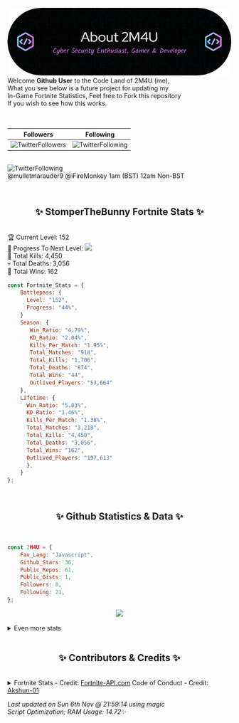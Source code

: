 
  ![Header](./src/github-banner.png)
  <br>
  Welcome **Github User** to the Code Land of 2M4U (me),<br>
  What you see below is a future project for updating my<br>
  In-Game Fortnite Statistics, Feel free to Fork this repository<br>
  If you wish to see how this works.
  <br><br>
  <br>
  
  | Followers  | Following |
  | ---------- |:---------:|
  | ![TwitterFollowers](https://img.shields.io/badge/Twitter%20Followers-79-blue)  | ![TwitterFollowing](https://img.shields.io/badge/Twitter%20Following-220-blue)  |


  <br>![TwitterFollowing](https://img.shields.io/badge/Latest%20Tweet--blue)<br>
  @mulletmarauder9 @iFireMonkey 1am (BST) 12am Non-BST
   
  <br><h2 align="center"> ✨ StomperTheBunny Fortnite Stats ✨</h2><br>
  🏆 Current Level: 152<br>
  🎉 Progress To Next Level: ![](https://geps.dev/progress/44)<br>
  🎯 Total Kills: 4,450<br>
  💀 Total Deaths: 3,056<br>
  👑 Total Wins: 162<br>

```js
const Fortnite_Stats = {
    Battlepass: {
      Level: "152",
      Progress: "44%",    
    }
    Season: { 
       Win_Ratio: "4.79%",
       KD_Ratio: "2.04%",
       Kills_Per_Match: "1.95%",
       Total_Matches: "918",
       Total_Kills: "1,786",
       Total_Deaths: "874",
       Total_Wins: "44",
       Outlived_Players: "53,664"
    },
    Lifetime: {
      Win_Ratio: "5.03%",
      KD_Ratio: "1.46%",
      Kills_Per_Match: "1.38%",
      Total_Matches: "3,218",
      Total_Kills: "4,450",
      Total_Deaths: "3,056",
      Total_Wins: "162",
      Outlived_Players: "197,613"
      },
    }
}; 
```


<br><h2 align="center"> ✨ Github Statistics & Data ✨</h2><br>

```js
const 2M4U = {
    Fav_Lang: "Javascript",
    Github_Stars: 36,
    Public_Repos: 61,
    Public_Gists: 1,
    Followers: 8,
    Following: 21,
}; 
```

<p align="center">
<img src="https://github-readme-streak-stats.herokuapp.com/?user=2M4U&theme=tokyonight">
</p>
<details>
  <summary>
      Even more stats
  </summary>
  <p align="center">
    <img src="https://github-profile-trophy.vercel.app/?username=2M4U&theme=dracula">
    <img src="https://github-readme-stats.vercel.app/api?username=2M4U&theme=tokyonight&count_private=true&show_icons=true&include_all_commits=true">
  </p>
</details>
<br><h2 align="center"> ✨ Contributors & Credits ✨</h2><br>
<details>
  <summary>
      Fortnite Stats - Credit: <a href="https://fortnite-api.com/?utm_source=github.com/2M4U/2M4U">Fortnite-API.com</a>
      Code of Conduct - Credit: <a href="https://github.com/Akshun-01">Akshun-01</a>
  </summary>
</details>

<!-- Last updated on Sun Nov 06 2022 21:59:14 GMT+0000 (Coordinated Universal Time) ;-;-->
<i>Last updated on  Sun 6th Nov @ 21:59:14 using magic<br>
Script Optimization; RAM Usage: 14.72</i>✨